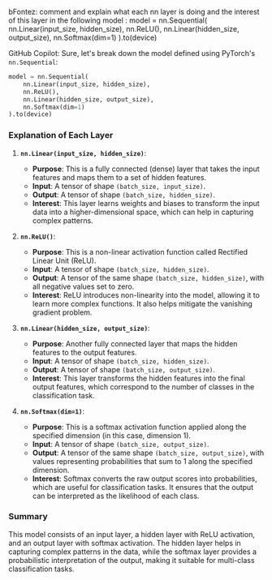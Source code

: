 bFontez: comment and explain what each nn layer is doing and the interest of this layer in the following model : model = nn.Sequential(
    nn.Linear(input_size, hidden_size),
    nn.ReLU(),
    nn.Linear(hidden_size, output_size),
    nn.Softmax(dim=1)
).to(device)

GitHub Copilot: Sure, let's break down the model defined using PyTorch's `nn.Sequential`:

```python
model = nn.Sequential(
    nn.Linear(input_size, hidden_size),
    nn.ReLU(),
    nn.Linear(hidden_size, output_size),
    nn.Softmax(dim=1)
).to(device)
```

### Explanation of Each Layer

1. **`nn.Linear(input_size, hidden_size)`**:
    - **Purpose**: This is a fully connected (dense) layer that takes the input features and maps them to a set of hidden features.
    - **Input**: A tensor of shape `(batch_size, input_size)`.
    - **Output**: A tensor of shape `(batch_size, hidden_size)`.
    - **Interest**: This layer learns weights and biases to transform the input data into a higher-dimensional space, which can help in capturing complex patterns.

2. **`nn.ReLU()`**:
    - **Purpose**: This is a non-linear activation function called Rectified Linear Unit (ReLU).
    - **Input**: A tensor of shape `(batch_size, hidden_size)`.
    - **Output**: A tensor of the same shape `(batch_size, hidden_size)`, with all negative values set to zero.
    - **Interest**: ReLU introduces non-linearity into the model, allowing it to learn more complex functions. It also helps mitigate the vanishing gradient problem.

3. **`nn.Linear(hidden_size, output_size)`**:
    - **Purpose**: Another fully connected layer that maps the hidden features to the output features.
    - **Input**: A tensor of shape `(batch_size, hidden_size)`.
    - **Output**: A tensor of shape `(batch_size, output_size)`.
    - **Interest**: This layer transforms the hidden features into the final output features, which correspond to the number of classes in the classification task.

4. **`nn.Softmax(dim=1)`**:
    - **Purpose**: This is a softmax activation function applied along the specified dimension (in this case, dimension 1).
    - **Input**: A tensor of shape `(batch_size, output_size)`.
    - **Output**: A tensor of the same shape `(batch_size, output_size)`, with values representing probabilities that sum to 1 along the specified dimension.
    - **Interest**: Softmax converts the raw output scores into probabilities, which are useful for classification tasks. It ensures that the output can be interpreted as the likelihood of each class.

### Summary
This model consists of an input layer, a hidden layer with ReLU activation, and an output layer with softmax activation. The hidden layer helps in capturing complex patterns in the data, while the softmax layer provides a probabilistic interpretation of the output, making it suitable for multi-class classification tasks.